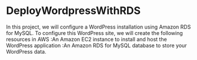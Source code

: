 # DeployWordpressWithRDS
In this project, we will configure a WordPress installation using Amazon RDS for MySQL. To configure this WordPress site, we will create the following resources in AWS
:An Amazon EC2 instance to install and host the WordPress application 
:An Amazon RDS for MySQL database to store your WordPress data.
